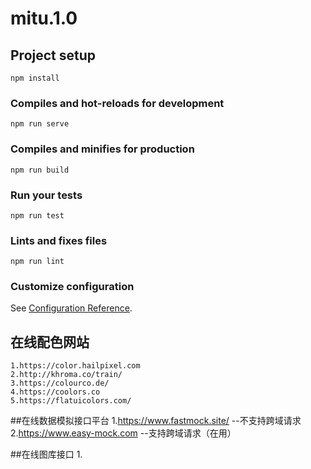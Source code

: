 # mitu.1.0

## Project setup
```
npm install
```

### Compiles and hot-reloads for development
```
npm run serve
```

### Compiles and minifies for production
```
npm run build
```

### Run your tests
```
npm run test
```

### Lints and fixes files
```
npm run lint
```

### Customize configuration
See [Configuration Reference](https://cli.vuejs.org/config/).


## 在线配色网站
    1.https://color.hailpixel.com
    2.http://khroma.co/train/
    3.https://colourco.de/
    4.https://coolors.co
    5.https://flatuicolors.com/

##在线数据模拟接口平台
    1.https://www.fastmock.site/  --不支持跨域请求
    2.https://www.easy-mock.com   --支持跨域请求（在用）

##在线图库接口
    1.